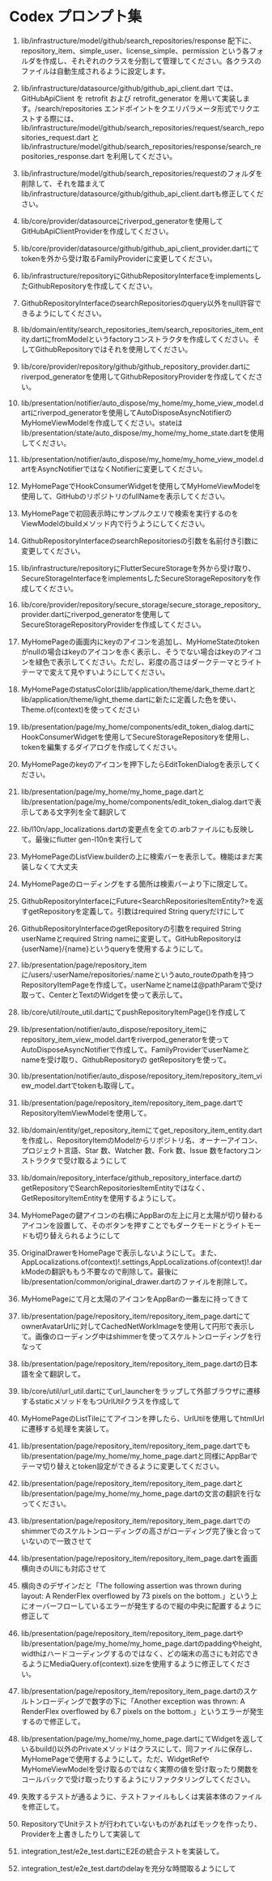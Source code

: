 # Codex プロンプト集
1. lib/infrastructure/model/github/search_repositories/response 配下に、repository_item、simple_user、license_simple、permission という各フォルダを作成し、それぞれのクラスを分割して管理してください。各クラスのファイルは自動生成されるように設定します。

2. lib/infrastructure/datasource/github/github_api_client.dart では、GitHubApiClient を retrofit および retrofit_generator を用いて実装します。/search/repositories エンドポイントをクエリパラメータ形式でリクエストする際には、lib/infrastructure/model/github/search_repositories/request/search_repositories_request.dart と lib/infrastructure/model/github/search_repositories/response/search_repositories_response.dart を利用してください。

3. lib/infrastructure/model/github/search_repositories/requestのフォルダを削除して、それを踏まえてlib/infrastructure/datasource/github/github_api_client.dartも修正してください。

4. lib/core/provider/datasourceにriverpod_generatorを使用してGitHubApiClientProviderを作成してください。

5. lib/core/provider/datasource/github/github_api_client_provider.dartにてtokenを外から受け取るFamilyProviderに変更してください。

6. lib/infrastructure/repositoryにGithubRepositoryInterfaceをimplementsしたGithubRepositoryを作成してください。

7. GithubRepositoryInterfaceのsearchRepositoriesのquery以外をnull許容できるようにしてください。

8. lib/domain/entity/search_repositories_item/search_repositories_item_entity.dartにfromModelというfactoryコンストラクタを作成してください。そしてGithubRepositoryではそれを使用してください。

9. lib/core/provider/repository/github/github_repository_provider.dartにriverpod_generatorを使用してGithubRepositoryProviderを作成してください。

10. lib/presentation/notifier/auto_dispose/my_home/my_home_view_model.dartにriverpod_generatorを使用してAutoDisposeAsyncNotifierのMyHomeViewModelを作成してください。stateはlib/presentation/state/auto_dispose/my_home/my_home_state.dartを使用してください。

11. lib/presentation/notifier/auto_dispose/my_home/my_home_view_model.dartをAsyncNotifierではなくNotifierに変更してください。

12. MyHomePageでHookConsumerWidgetを使用してMyHomeViewModelを使用して、GitHubのリポジトリのfullNameを表示してください。

13. MyHomePageで初回表示時にサンプルクエリで検索を実行するのをViewModelのbuildメソッド内で行うようにしてください。

14. GithubRepositoryInterfaceのsearchRepositoriesの引数を名前付き引数に変更してください。

15. lib/infrastructure/repositoryにFlutterSecureStorageを外から受け取り、SecureStorageInterfaceをimplementsしたSecureStorageRepositoryを作成してください。

16. lib/core/provider/repository/secure_storage/secure_storage_repository_provider.dartにriverpod_generatorを使用してSecureStorageRepositoryProviderを作成してください。

17. MyHomePageの画面内にkeyのアイコンを追加し、MyHomeStateのtokenがnullの場合はkeyのアイコンを赤く表示し、そうでない場合はkeyのアイコンを緑色で表示してください。ただし、彩度の高さはダークテーマとライトテーマで変えて見やすいようにしてください。

18. MyHomePageのstatusColorはlib/application/theme/dark_theme.dartとlib/application/theme/light_theme.dartに新たに定義した色を使い、Theme.of(context)を使ってください

19. lib/presentation/page/my_home/components/edit_token_dialog.dartにHookConsumerWidgetを使用してSecureStorageRepositoryを使用し、tokenを編集するダイアログを作成してください。

20. MyHomePageのkeyのアイコンを押下したらEditTokenDialogを表示してください。

21. lib/presentation/page/my_home/my_home_page.dartとlib/presentation/page/my_home/components/edit_token_dialog.dartで表示してある文字列を全て翻訳して

22. lib/l10n/app_localizations.dartの変更点を全ての.arbファイルにも反映して。最後にflutter gen-l10nを実行して

23. MyHomePageのListView.builderの上に検索バーを表示して。機能はまだ実装しなくて大丈夫

24. MyHomePageのローディングをする箇所は検索バーより下に限定して。

25. GithubRepositoryInterfaceにFuture<SearchRepositoriesItemEntity?>を返すgetRepositoryを定義して。引数はrequired String queryだけにして

26. GithubRepositoryInterfaceのgetRepositoryの引数をrequired String userNameとrequired String nameに変更して。GitHubRepositoryは{userName}/{name}というqueryを使用するようにして。

27. lib/presentation/page/repository_itemに/users/:userName/repositories/:nameというauto_routeのpathを持つRepositoryItemPageを作成して。userNameとnameは@pathParamで受け取って、CenterとTextのWidgetを使って表示して。

28. lib/core/util/route_util.dartにてpushRepositoryItemPage()を作成して

29. lib/presentation/notifier/auto_dispose/repository_itemにrepository_item_view_model.dartをriverpod_generatorを使ってAutoDisposeAsyncNotifierで作成して。FamilyProviderでuserNameとnameを受け取り、GithubRepositoryの getRepositoryを使って。

30. lib/presentation/notifier/auto_dispose/repository_item/repository_item_view_model.dartでtokenも取得して。

31. lib/presentation/page/repository_item/repository_item_page.dartでRepositoryItemViewModelを使用して。

32. lib/domain/entity/get_repository_itemにてget_repository_item_entity.dartを作成し、RepositoryItemのModelからリポジトリ名、オーナーアイコン、プロジェクト言語、Star 数、Watcher 数、Fork 数、Issue 数をfactoryコンストラクタで受け取るようにして

33. lib/domain/repository_interface/github_repository_interface.dartのgetRepositoryでSearchRepositoriesItemEntityではなく、GetRepositoryItemEntityを使用するようにして。

34. MyHomePageの鍵アイコンの右横にAppBarの左上に月と太陽が切り替わるアイコンを設置して、そのボタンを押すことでもダークモードとライトモードも切り替えられるようにして

35. OriginalDrawerをHomePageで表示しないようにして。また、AppLocalizations.of(context)!.settings,AppLocalizations.of(context)!.darkModeの翻訳ももう不要なので削除して。最後にlib/presentation/common/original_drawer.dartのファイルを削除して。

36. MyHomePageにて月と太陽のアイコンをAppBarの一番左に持ってきて

37. lib/presentation/page/repository_item/repository_item_page.dartにてownerAvatarUrlに対してCachedNetWorkImageを使用して円形で表示して。画像のローディング中はshimmerを使ってスケルトンローディングを行なって

38. lib/presentation/page/repository_item/repository_item_page.dartの日本語を全て翻訳して。

39. lib/core/util/url_util.dartにてurl_launcherをラップして外部ブラウザに遷移するstaticメソッドをもつUrlUtilクラスを作成して

40. MyHomePageのListTileにてアイコンを押したら、UrlUtilを使用してhtmlUrlに遷移する処理を実装して。

41. lib/presentation/page/repository_item/repository_item_page.dartでもlib/presentation/page/my_home/my_home_page.dartと同様にAppBarでテーマ切り替えとtoken設定ができるように変更してください。

41. lib/presentation/page/repository_item/repository_item_page.dartとlib/presentation/page/my_home/my_home_page.dartの文言の翻訳を行なってください。

42. lib/presentation/page/repository_item/repository_item_page.dartでのshimmerでのスケルトンローディングの高さがローディング完了後と合っていないので一致させて

43. lib/presentation/page/repository_item/repository_item_page.dartを画面横向きのUIにも対応させて

44. 横向きのデザインだと「The following assertion was thrown during layout:
A RenderFlex overflowed by 73 pixels on the bottom.」という上にオーバーフローしているエラーが発生するので縦の中央に配置するように修正して

45. lib/presentation/page/repository_item/repository_item_page.dartやlib/presentation/page/my_home/my_home_page.dartのpaddingやheight, widthはハードコーディングするのではなく、どの端末の高さにも対応できるようにMediaQuery.of(context).sizeを使用するように修正してください。

46. lib/presentation/page/repository_item/repository_item_page.dartのスケルトンローディングで数字の下に「Another exception was thrown: A RenderFlex overflowed by 6.7 pixels on the bottom.」というエラーが発生するので修正して。

47. lib/presentation/page/my_home/my_home_page.dartにてWidgetを返しているbuild()以外のPrivateメソッドはクラスにして、同ファイルに保存し、MyHomePageで使用するようにして。ただ、WidgetRefやMyHomeViewModelを受け取るのではなく実際の値を受け取ったり関数をコールバックで受け取ったりするようにリファクタリングしてください。

48. 失敗するテストが通るように、テストファイルもしくは実装本体のファイルを修正して。

49. RepositoryでUnitテストが行われていないものがあればモックを作ったり、Providerを上書きしたりして実装して

50. integration_test/e2e_test.dartにE2Eの統合テストを実装して。

51. integration_test/e2e_test.dartのdelayを充分な時間取るようにして